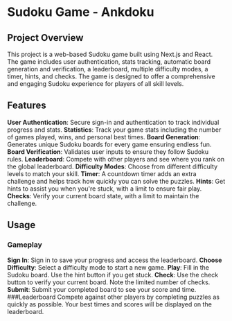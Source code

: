 # Sudoku Game - Ankdoku

## Project Overview
This project is a web-based Sudoku game built using Next.js and React. The game includes user authentication, stats tracking, automatic board generation and verification, a leaderboard, multiple difficulty modes, a timer, hints, and checks. The game is designed to offer a comprehensive and engaging Sudoku experience for players of all skill levels.

## Features
**User Authentication**: Secure sign-in and authentication to track individual progress and stats.
**Statistics**: Track your game stats including the number of games played, wins, and personal best times.
**Board Generation**: Generates unique Sudoku boards for every game ensuring endless fun.
**Board Verification**: Validates user inputs to ensure they follow Sudoku rules.
**Leaderboard**: Compete with other players and see where you rank on the global leaderboard.
**Difficulty Modes**: Choose from different difficulty levels to match your skill.
**Timer**: A countdown timer adds an extra challenge and helps track how quickly you can solve the puzzles.
**Hints**: Get hints to assist you when you're stuck, with a limit to ensure fair play.
**Checks**: Verify your current board state, with a limit to maintain the challenge.

## Usage
### Gameplay
**Sign In**: Sign in to save your progress and access the leaderboard.
**Choose Difficulty**: Select a difficulty mode to start a new game.
**Play**: Fill in the Sudoku board. Use the hint button if you get stuck.
**Check**: Use the check button to verify your current board. Note the limited number of checks.
**Submit**: Submit your completed board to see your score and time.
###Leaderboard
Compete against other players by completing puzzles as quickly as possible. Your best times and scores will be displayed on the leaderboard.
